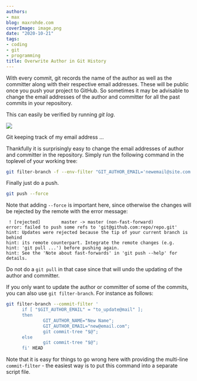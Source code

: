 ```yaml
---
authors:
- max
blog: maxrohde.com
coverImage: image.png
date: "2020-10-21"
tags:
- coding
- git
- programming
title: Overwrite Author in Git History
---
```


With every commit, git records the name of the author as well as the committer along with their respective email addresses. These will be public once you push your project to GitHub. So sometimes it may be advisable to change the email addresses of the author and committer for all the past commits in your repository.

This can easily be verified by running _git log_.

[![](https://nexnet.files.wordpress.com/2020/10/image.png?w=883)](https://nexnet.files.wordpress.com/2020/10/image.png)

Git keeping track of my email address ...

Thankfully it is surprisingly easy to change the email addresses of author and committer in the repository. Simply run the following command in the toplevel of your working tree:

```bash
git filter-branch -f --env-filter "GIT_AUTHOR_EMAIL='newemail@site.com' GIT_COMMITTER_EMAIL='newemail@site.com';" HEAD
```

Finally just do a push.

```bash
git push --force
```

Note that adding `--force` is important here, since otherwise the changes will be rejected by the remote with the error message:

```
 ! [rejected]        master -> master (non-fast-forward)
error: failed to push some refs to 'git@github.com:repo/repo.git'
hint: Updates were rejected because the tip of your current branch is behind
hint: its remote counterpart. Integrate the remote changes (e.g.
hint: 'git pull ...') before pushing again.
hint: See the 'Note about fast-forwards' in 'git push --help' for details.
```

Do not do a `git pull` in that case since that will undo the updating of the author and committer.

If you only want to update the author or committer of some of the commits, you can also use `git filter-branch`. For instance as follows:

```bash
git filter-branch --commit-filter '
      if [ "$GIT_AUTHOR_EMAIL" = "to_update@mail" ];
      then
              GIT_AUTHOR_NAME="New Name";
              GIT_AUTHOR_EMAIL="new@email.com";
              git commit-tree "$@";
      else
              git commit-tree "$@";
      fi' HEAD
```

Note that it is easy for things to go wrong here with providing the multi-line `commit-filter` - the easiest way is to put this command into a separate script file.
